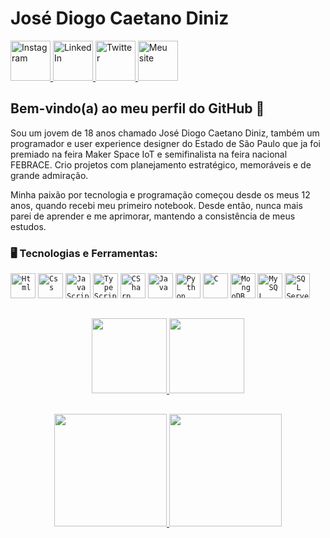 # José Diogo Caetano Diniz

<div display="inline-block">
  <a href="https://www.instagram.com/idiogo.diniz/">
    <img width="64px" src="https://github.com/idiogodiniz/idiogodiniz/blob/main/public/assets/images/instagram.svg" title="Instagram"/>
  </a>
  <a href="https://www.linkedin.com/in/idiogodiniz/">
    <img width="64px" src="https://github.com/idiogodiniz/idiogodiniz/blob/main/public/assets/images/linkedin.svg" title="LinkedIn"/>
  </a>
  <a href="https://twitter.com/idiogodiniz/">
    <img width="64px" src="https://github.com/idiogodiniz/idiogodiniz/blob/main/public/assets/images/twitter.svg" title="Twitter"/>
  </a>
  <a href="https://idiogodiniz.github.io/">
    <img width="64px" src="https://github.com/idiogodiniz/idiogodiniz/blob/main/public/assets/images/website.svg" title="Meu site"/>
  </a>
</div>

## Bem-vindo(a) ao meu perfil do GitHub 👋
Sou um jovem de 18 anos chamado José Diogo Caetano Diniz, também um programador e user experience designer do Estado de São Paulo que ja foi premiado na feira Maker Space IoT e semifinalista na feira nacional FEBRACE. Crio projetos com planejamento estratégico, memoráveis e de grande admiração.

Minha paixão por tecnologia e programação começou desde os meus 12 anos, quando recebi meu primeiro notebook. Desde então, nunca mais parei de aprender e me aprimorar, mantendo a consistência de meus estudos.

### 🖥️ Tecnologias e Ferramentas: 
<code><img width="40px" src="https://cdn.jsdelivr.net/gh/devicons/devicon/icons/html5/html5-original-wordmark.svg" title="Html"/></code>
<code><img width="40px" src="https://cdn.jsdelivr.net/gh/devicons/devicon/icons/css3/css3-original-wordmark.svg" title="Css"/></code>
<code><img width="40px" src="https://cdn.jsdelivr.net/gh/devicons/devicon/icons/javascript/javascript-original.svg" title="JavaScript"/></code>
<code><img width="40px" src="https://cdn.jsdelivr.net/gh/devicons/devicon/icons/typescript/typescript-original.svg" title="TypeScript" /></code>
<code><img width="40px" src="https://cdn.jsdelivr.net/gh/devicons/devicon/icons/csharp/csharp-original.svg" title="CSharp" /></code>
<code><img width="40px" src="https://cdn.jsdelivr.net/gh/devicons/devicon/icons/java/java-original.svg" title="Java" /></code>
<code><img width="40px" src="https://cdn.jsdelivr.net/gh/devicons/devicon/icons/python/python-original.svg" title="Python" /></code>
<code><img width="40px" src="https://cdn.jsdelivr.net/gh/devicons/devicon/icons/c/c-original.svg" title="C" /></code>
<code><img width="40px" src="https://cdn.jsdelivr.net/gh/devicons/devicon/icons/mongodb/mongodb-original.svg" title="MongoDB" /></code>
<code><img width="40px" src="https://cdn.jsdelivr.net/gh/devicons/devicon/icons/mysql/mysql-original.svg" title="MySQL"/></code>
<code><img width="40px" src="https://cdn.jsdelivr.net/gh/devicons/devicon/icons/microsoftsqlserver/microsoftsqlserver-plain-wordmark.svg" title="SQL Server" /></code>

##
<p align="center">
  <a href="https://github.com/jeniblodev">
    <img height="120px" src="https://github-readme-stats.vercel.app/api/pin/?username=idiogodiniz&repo=DevUtils&cache_seconds=86400&theme=default_repocard"/>
    <img height="120px" src="https://github-readme-stats.vercel.app/api/pin/?username=idiogodiniz&repo=idiogodiniz.github.io&&layout=compactcache_seconds=86400&theme=default_repocard"/>
  </a>
</p>

##
<p align="center">
  <a href="https://github.com/jeniblodev">
    <img height="180em" src="https://github-readme-stats-eight-theta.vercel.app/api?username=idiogodiniz&show_icons=true&theme=default&include_all_commits=true&count_private=true"/>
    <img height="180em" src="https://github-readme-stats-eight-theta.vercel.app/api/top-langs/?username=idiogodiniz&layout=compact&langs_count=8&theme=default"/>
  </a>
</p>
